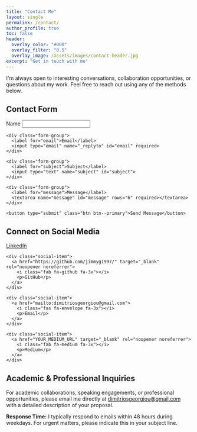 ```yaml
---
title: "Contact Me"
layout: single
permalink: /contact/
author_profile: true
toc: false
header:
  overlay_color: "#000"
  overlay_filter: "0.5"
  overlay_image: /assets/images/contact-header.jpg
excerpt: "Get in touch with me"
---
```


<div class="contact-intro">
  <p>I'm always open to interesting conversations, collaboration opportunities, or questions about my work. Feel free to reach out using any of the methods below.</p>
</div>

## Contact Form

<div class="contact-form">
  <form action="https://formspree.io/f/YOUR_FORMSPREE_ID" method="POST">
    <div class="form-group">
      <label for="name">Name</label>
      <input type="text" name="name" id="name" required>
    </div>
    
    <div class="form-group">
      <label for="email">Email</label>
      <input type="email" name="_replyto" id="email" required>
    </div>
    
    <div class="form-group">
      <label for="subject">Subject</label>
      <input type="text" name="subject" id="subject">
    </div>
    
    <div class="form-group">
      <label for="message">Message</label>
      <textarea name="message" id="message" rows="6" required></textarea>
    </div>
    
    <button type="submit" class="btn btn--primary">Send Message</button>
  </form>
</div>

## Connect on Social Media

<div class="social-connections">
  <div class="social-grid">
    <div class="social-item">
      <a href="https://www.linkedin.com/in/dimitriosgeorgiou/" target="_blank" rel="noopener noreferrer">
        <i class="fab fa-linkedin fa-3x"></i>
        <p>LinkedIn</p>
      </a>
    </div>
    
    <div class="social-item">
      <a href="https://github.com/jimmyg1997/" target="_blank" rel="noopener noreferrer">
        <i class="fab fa-github fa-3x"></i>
        <p>GitHub</p>
      </a>
    </div>
    
    <div class="social-item">
      <a href="mailto:dimitriosgeorgiou@gmail.com">
        <i class="fas fa-envelope fa-3x"></i>
        <p>Email</p>
      </a>
    </div>
    
    <div class="social-item">
      <a href="YOUR_MEDIUM_URL" target="_blank" rel="noopener noreferrer">
        <i class="fab fa-medium fa-3x"></i>
        <p>Medium</p>
      </a>
    </div>
  </div>
</div>

## Academic & Professional Inquiries

<div class="professional-inquiries">
  <p>For academic collaborations, speaking engagements, or professional opportunities, please email me directly at <a href="mailto:dimitriosgeorgiou@gmail.com">dimitriosgeorgiou@gmail.com</a> with a detailed description of your proposal.</p>
</div>

<div class="response-time">
  <p><strong>Response Time:</strong> I typically respond to emails within 48 hours during weekdays. For urgent matters, please indicate this in your subject line.</p>
</div> 